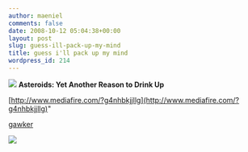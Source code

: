 ```yaml
---
author: maeniel
comments: false
date: 2008-10-12 05:04:38+00:00
layout: post
slug: guess-ill-pack-up-my-mind
title: guess i'll pack up my mind
wordpress_id: 214
---
```


[![](http://maeniel.files.wordpress.com/2008/10/custom_1223735607679_asteroid2.jpg)](http://maeniel.files.wordpress.com/2008/10/custom_1223735607679_asteroid2.jpg)
**Asteroids: Yet Another Reason to Drink Up**

[http://www.mediafire.com/?g4nhbkjjllg](http://www.mediafire.com/?g4nhbkjjllg)"

[gawker](http://gawker.com/)

![](//dictionarytip/skin/book.png)
